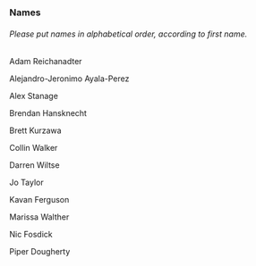 ### Names
###### *Please put names in alphabetical order, according to first name.*

Adam Reichanadter

Alejandro-Jeronimo Ayala-Perez

Alex Stanage

Brendan Hansknecht

Brett Kurzawa

Collin Walker

Darren Wiltse

Jo Taylor

Kavan Ferguson

Marissa Walther

Nic Fosdick

Piper Dougherty

